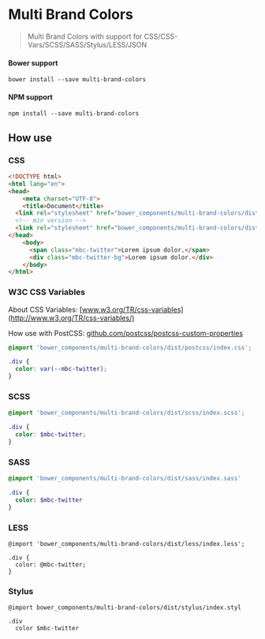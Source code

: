 Multi Brand Colors
===================

> Multi Brand Colors with support for CSS/CSS-Vars/SCSS/SASS/Stylus/LESS/JSON

#### Bower support
```
bower install --save multi-brand-colors
```

#### NPM support
```
npm install --save multi-brand-colors
```

## How use

### CSS
```html
<!DOCTYPE html>
<html lang="en">
<head>
	<meta charset="UTF-8">
	<title>Document</title>
  <link rel="stylesheet" href="bower_components/multi-brand-colors/dist/css/index.css">
  <!-- min version -->
  <link rel="stylesheet" href="bower_components/multi-brand-colors/dist/css/index.min.css">
</head>
	<body>
	  <span class="mbc-twitter">Lorem ipsum dolor.</span>
	  <div class="mbc-twitter-bg">Lorem ipsum dolor.</div>
	</body>
</html>
```

### W3C CSS Variables
About CSS Variables:
[www.w3.org/TR/css-variables](http://www.w3.org/TR/css-variables/)

How use with PostCSS:
[github.com/postcss/postcss-custom-properties](https://github.com/postcss/postcss-custom-properties)
```css
@import 'bower_components/multi-brand-colors/dist/postcss/index.css';

.div {
  color: var(--mbc-twitter);
}
```

### SCSS
```scss
@import 'bower_components/multi-brand-colors/dist/scss/index.scss';

.div {
  color: $mbc-twitter;
}
```

### SASS
```sass
@import 'bower_components/multi-brand-colors/dist/sass/index.sass'

.div {
  color: $mbc-twitter
}
```

### LESS
```less
@import 'bower_components/multi-brand-colors/dist/less/index.less';

.div {
  color: @mbc-twitter;
}
```

### Stylus
```styl
@import bower_components/multi-brand-colors/dist/stylus/index.styl

.div
  color $mbc-twitter
```
